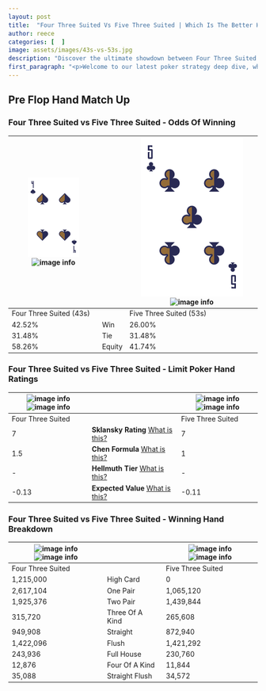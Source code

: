 ```yaml
---
layout: post
title:  "Four Three Suited Vs Five Three Suited | Which Is The Better Hand In Poker? A Complete Guide"
author: reece
categories: [  ]
image: assets/images/43s-vs-53s.jpg
description: "Discover the ultimate showdown between Four Three Suited and Five Three Suited in poker! Uncover the odds, strategies, and scenarios where one hand triumphs over the other. Get ready to up your poker game with this thrilling analysis."
first_paragraph: "<p>Welcome to our latest poker strategy deep dive, where we're pitting two distinct hands against each other in a high-stakes showdown: Four Three Suited vs Five Three Suited.</p><p>In the dynamic world of poker, every decision counts, and knowing which hand holds the upper hand is key to your success at the table.</p><p>In this article, we'll dissect these two hands, explore the scenarios where one dominates the other, and equip you with the knowledge to make strategic choices that can tip the odds in your favor.</p><p>Get ready to unravel the intriguing dynamics of these poker hands and elevate your game to new heights.</p>"
---
```




[comment]: # (sp0)

## Pre Flop Hand Match Up

<div class="table hand-ratings" markdown="1"> 



### Four Three Suited vs Five Three Suited - Odds Of Winning


    
| ![image info](assets/images/hand1/4.png) ![image info](assets/images/hand1/3s.png) |  | ![image info](assets/images/hand2/5.png) ![image info](assets/images/hand2/3s.png) |
| -------- | -------- | -------- |
| Four Three Suited (43s) |  | Five Three Suited (53s) |
| 42.52% | Win | 26.00% |
| 31.48% | Tie | 31.48% |
| 58.26% | Equity | 41.74% |




[comment]: # (sp1)



### Four Three Suited vs Five Three Suited - Limit Poker Hand Ratings


    
| ![image info](https://www.riverpairs.com/assets/images/hand1/4.png) ![image info](https://www.riverpairs.com/assets/images/hand1/3s.png) |  | ![image info](https://www.riverpairs.com/assets/images/hand2/5.png) ![image info](https://www.riverpairs.com/assets/images/hand2/3s.png) |
| -------- | -------- | -------- |
| Four Three Suited |  | Five Three Suited |
| 7 | **Sklansky Rating** [What is this?](/sklansky-rating-explained) | 7 |
| 1.5 | **Chen Formula** [What is this?](/chen-formula-explained) | 1 |
| - | **Hellmuth Tier** [What is this?](/Hellmuth-tier-explained) | - |
| -0.13 | **Expected Value** [What is this?](/expected-value-explained) | -0.11 |




[comment]: # (sp2)



### Four Three Suited vs Five Three Suited - Winning Hand Breakdown


    
| ![image info](https://www.riverpairs.com/assets/images/hand1/4.png) ![image info](https://www.riverpairs.com/assets/images/hand1/3s.png) |  | ![image info](https://www.riverpairs.com/assets/images/hand2/5.png) ![image info](https://www.riverpairs.com/assets/images/hand2/3s.png) |
| -------- | -------- | -------- |
| Four Three Suited |  | Five Three Suited |
| 1,215,000 | High Card | 0 |
| 2,617,104 | One Pair | 1,065,120 |
| 1,925,376 | Two Pair | 1,439,844 |
| 315,720 | Three Of A Kind | 265,608 |
| 949,908 | Straight | 872,940 |
| 1,422,096 | Flush | 1,421,292 |
| 243,936 | Full House | 230,760 |
| 12,876 | Four Of A Kind | 11,844 |
| 35,088 | Straight Flush | 34,572 |




[comment]: # (sp3)



</div>

[comment]: # (sp4)



[comment]: # (sp5)


